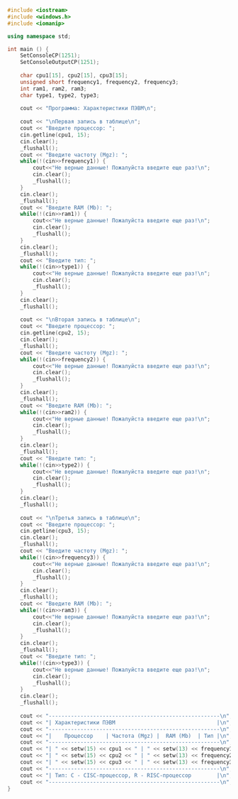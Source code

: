 ﻿```c++
#include <iostream>
#include <windows.h>
#include <iomanip>

using namespace std;

int main () {
	SetConsoleCP(1251);
	SetConsoleOutputCP(1251);
	
	char cpu1[15], cpu2[15], cpu3[15];
	unsigned short frequency1, frequency2, frequency3;
	int ram1, ram2, ram3;
	char type1, type2, type3;
	
	cout << "Программа: Характеристики ПЭВМ\n";
	
	cout << "\nПервая запись в таблице\n";
	cout << "Введите процессор: ";
	cin.getline(cpu1, 15);
    cin.clear();
	_flushall();
	cout << "Введите частоту (Mgz): ";
	while(!(cin>>frequency1)) {
		cout<<"Не верные данные! Пожалуйста введите еще раз!\n";
		cin.clear();
		_flushall();
	}
	cin.clear();
	_flushall();
	cout << "Введите RAM (Mb): ";
	while(!(cin>>ram1)) {
		cout<<"Не верные данные! Пожалуйста введите еще раз!\n";
		cin.clear();
		_flushall();
	}
	cin.clear();
	_flushall();
	cout << "Введите тип: ";
	while(!(cin>>type1)) {
		cout<<"Не верные данные! Пожалуйста введите еще раз!\n";
		cin.clear();
		_flushall();
	}
	cin.clear();
	_flushall();
	
	cout << "\nВторая запись в таблице\n";
	cout << "Введите процессор: ";
	cin.getline(cpu2, 15);
    cin.clear();
	_flushall();
	cout << "Введите частоту (Mgz): ";
	while(!(cin>>frequency2)) {
		cout<<"Не верные данные! Пожалуйста введите еще раз!\n";
		cin.clear();
		_flushall();
	}
	cin.clear();
	_flushall();
	cout << "Введите RAM (Mb): ";
	while(!(cin>>ram2)) {
		cout<<"Не верные данные! Пожалуйста введите еще раз!\n";
		cin.clear();
		_flushall();
	}
	cin.clear();
	_flushall();
	cout << "Введите тип: ";
	while(!(cin>>type2)) {
		cout<<"Не верные данные! Пожалуйста введите еще раз!\n";
		cin.clear();
		_flushall();
	}
	cin.clear();
	_flushall();
	
	cout << "\nТретья запись в таблице\n";
	cout << "Введите процессор: ";
	cin.getline(cpu3, 15);
    cin.clear();
	_flushall();
	cout << "Введите частоту (Mgz): ";
	while(!(cin>>frequency3)) {
		cout<<"Не верные данные! Пожалуйста введите еще раз!\n";
		cin.clear();
		_flushall();
	}
	cin.clear();
	_flushall();
	cout << "Введите RAM (Mb): ";
	while(!(cin>>ram3)) {
		cout<<"Не верные данные! Пожалуйста введите еще раз!\n";
		cin.clear();
		_flushall();
	}
	cin.clear();
	_flushall();
	cout << "Введите тип: ";
	while(!(cin>>type3)) {
		cout<<"Не верные данные! Пожалуйста введите еще раз!\n";
		cin.clear();
		_flushall();
	}
	cin.clear();
	_flushall();
	
	cout << "------------------------------------------------------\n";
	cout << "| Характеристики ПЭВМ                                |\n";
	cout << "------------------------------------------------------\n";
	cout << "|    Процессор    | Частота (Mgz) |  RAM (Mb)  | Тип |\n";
	cout << "------------------------------------------------------\n";
	cout << "| " << setw(15) << cpu1 << " | " << setw(13) << frequency1 << " | " << setw(10) << ram1 << " | " << setw(3) << type1 << " |\n";
	cout << "| " << setw(15) << cpu2 << " | " << setw(13) << frequency2 << " | " << setw(10) << ram2 << " | " << setw(3) << type2 << " |\n";
	cout << "| " << setw(15) << cpu3 << " | " << setw(13) << frequency3 << " | " << setw(10) << ram3 << " | " << setw(3) << type3 << " |\n";
	cout << "------------------------------------------------------\n";
	cout << "| Тип: C - CISC-процессор, R - RISC-процессор        |\n";
	cout << "------------------------------------------------------\n";
}

```
